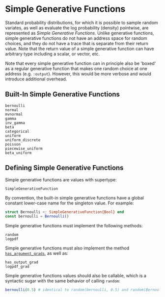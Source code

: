 # Simple Generative Functions

Standard probability distributions, for which it is possible to sample random variates, as well as evaluate the log probability (density) pointwise, are represented as *Simple Generative Functions*.
Unlike generative functions, simple generative functions do not have an address space for random choices, and they do not have a trace that is separate from their return value.
Note that the return value of a simple generative function can have arbitrary type including a scalar, or vector, etc.

Note that every simple generative function can in principle also be 'boxed' as a regular generative function that makes one random choice at one address (e.g. `:output`).
However, this would be more verbose and would introduce additional overhead.

## Built-In Simple Generative Functions

```@docs
bernoulli
normal
mvnormal
gamma
inv_gamma
beta
categorical
uniform
uniform_discrete
poisson
piecewise_uniform
beta_uniform
```

## Defining Simple Generative Functions

Simple generative functions are values with supertype:
```@docs
SimpleGenerativeFunction
```

By convention, the built-in simple generative functions have a global constant lower-case name for the singleton value.
For example:
```julia
struct Bernoulli <: SimpleGenerativeFunction{Bool} end
const bernoulli = Bernoulli()
```

Simple generative functions must implement the following methods:
```@docs
random
logpdf
```

Simple generative functions must also implement the method [`has_argument_grads`](@ref), as well as:
```@docs
has_output_grad
logpdf_grad
```

Simple generative functions values should also be callable, which is a syntactic sugar with the same behavior of calling `random`:
```julia
bernoulli(0.5) # identical to random(bernoulli, 0.5) and random(Bernoulli(), 0.5)
```
